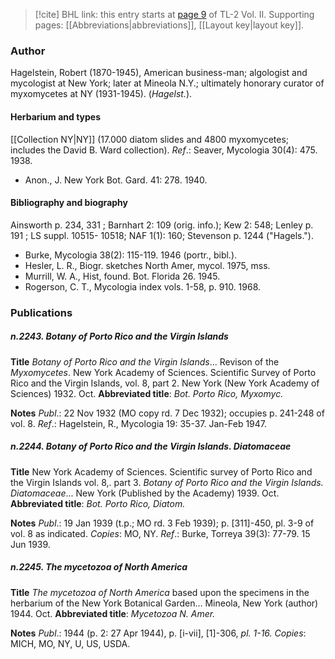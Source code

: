 > [!cite] BHL link: this entry starts at [page 9](https://www.biodiversitylibrary.org/item/103253#page/35/mode/1up) of TL-2 Vol. II.
> Supporting pages: [[Abbreviations|abbreviations]], [[Layout key|layout key]].

### Author

Hagelstein, Robert (1870-1945), American business-man; algologist and mycologist at New York; later at Mineola N.Y.; ultimately honorary curator of myxomycetes at NY (1931-1945). (*Hagelst.*).

#### Herbarium and types

[[Collection NY|NY]] (17.000 diatom slides and 4800 myxomycetes; includes the David B. Ward collection).
*Ref*.: Seaver, Mycologia 30(4): 475. 1938.
- Anon., J. New York Bot. Gard. 41: 278. 1940.

#### Bibliography and biography

Ainsworth p. 234, 331 ; Barnhart 2: 109 (orig. info.); Kew 2: 548; Lenley p. 191 ; LS suppl. 10515- 10518; NAF 1(1): 160; Stevenson p. 1244 ("Hagels.").
- Burke, Mycologia 38(2): 115-119. 1946 (portr., bibl.).
- Hesler, L. R., Biogr. sketches North Amer, mycol. 1975, mss.
- Murrill, W. A., Hist, found. Bot. Florida 26. 1945.
- Rogerson, C. T., Mycologia index vols. 1-58, p. 910. 1968.

### Publications

##### n.2243. Botany of Porto Rico and the Virgin Islands

**Title**
*Botany of Porto Rico and the Virgin Islands*... Revison of the *Myxomycetes*. New York Academy of Sciences. Scientific Survey of Porto Rico and the Virgin Islands, vol. 8, part 2. New York (New York Academy of Sciences) 1932. Oct.
**Abbreviated title**: *Bot. Porto Rico, Myxomyc.*

**Notes**
*Publ*.: 22 Nov 1932 (MO copy rd. 7 Dec 1932); occupies p. 241-248 of vol. 8.
*Ref*.: Hagelstein, R., Mycologia 19: 35-37. Jan-Feb 1947.

##### n.2244. Botany of Porto Rico and the Virgin Islands. Diatomaceae

**Title**
New York Academy of Sciences. Scientific survey of Porto Rico and the Virgin Islands vol. 8,. part 3. *Botany of Porto Rico and the Virgin Islands. Diatomaceae*... New York (Published by the Academy) 1939. Oct.
**Abbreviated title**: *Bot. Porto Rico, Diatom.*

**Notes**
*Publ*.: 19 Jan 1939 (t.p.; MO rd. 3 Feb 1939); p. \[311\]-450, pl. 3-9 of vol. 8 as indicated.
*Copies*: MO, NY.
*Ref*.: Burke, Torreya 39(3): 77-79. 15 Jun 1939.

##### n.2245. The mycetozoa of North America

**Title**
*The mycetozoa of North America* based upon the specimens in the herbarium of the New York Botanical Garden... Mineola, New York (author) 1944. Oct.
**Abbreviated title**: *Mycetozoa N. Amer.*

**Notes**
*Publ*.: 1944 (p. 2: 27 Apr 1944), p. \[i-vii\], \[1\]-306, *pl. 1-16. Copies*: MICH, MO, NY, U, US, USDA.

